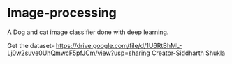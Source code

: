 # Image-processing
A Dog and cat image classifier done with deep learning.

Get the dataset-
https://drive.google.com/file/d/1U6RtBhML-Lj0w2suve0UhQmwcF5pfJCm/view?usp=sharing
Creator-Siddharth Shukla
